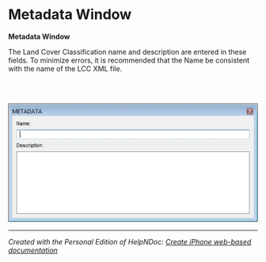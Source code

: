 # Metadata Window

**Metadata Window**

The Land Cover Classification name and description are entered in these fields. To minimize errors, it is recommended that the Name be consistent with the name of the LCC XML file.

&nbsp;

&nbsp; &nbsp; ![Image](<lib/LCC%20Editor%20Metadata%20Window.png>)

***
_Created with the Personal Edition of HelpNDoc: [Create iPhone web-based documentation](<https://www.helpndoc.com/feature-tour/iphone-website-generation>)_
